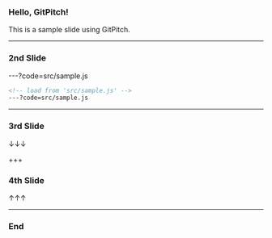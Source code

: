 ### Hello, GitPitch!

This is a sample slide using GitPitch.

---

### 2nd Slide

---?code=src/sample.js

```markdown
<!-- load from 'src/sample.js' -->
---?code=src/sample.js
```

---

### 3rd Slide

↓↓↓

+++

### 4th Slide

↑↑↑

---

### End
